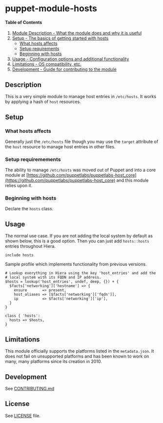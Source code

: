 # puppet-module-hosts

#### Table of Contents

1. [Module Description - What the module does and why it is useful](#module-description)
1. [Setup - The basics of getting started with hosts](#setup)
   * [What hosts affects](#what-hosts-affects)
   * [Setup requirements](#setup-requirements)
   * [Beginning with hosts](#beginning-with-hosts)
1. [Usage - Configuration options and additional functionality](#usage)
1. [Limitations - OS compatibility, etc.](#limitations)
1. [Development - Guide for contributing to the module](#development)

## Description

This is a very simple module to manage host entries in `/etc/hosts`. It
works by applying a hash of `host` resources.


## Setup

### What hosts affects

Generally just the `/etc/hosts` file though you may use the `target`
attribute of the `host` resource to manage host entries in other files.

### Setup requiremements

The ability to manage `/etc/hosts` was moved out of Puppet and into a
core module at
[https://github.com/puppetlabs/puppetlabs-host_core](https://github.com/puppetlabs/puppetlabs-host_core)
and this module relies upon it.

### Beginning with hosts

Declare the `hosts` class.

## Usage

The normal use case. If you are not adding the local system by default
as shown below, this is a good option. Then you can just add
`hosts::hosts` entries throughout Hiera.

```puppet
include hosts
```

Sample profile which implements functionality from previous versions.

```puppet
# Lookup everything in Hiera using the key 'host_entries' and add the
# local system with its FQDN and IP address.
$hosts = lookup('host_entries', undef, deep, {}) + {
  $facts['networking']['hostname'] => {
    ensure       => present,
    host_aliases => [$facts['networking']['fqdn']],
    ip           => $facts['networking']['ip'],
  }
}

class { 'hosts':
  hosts => $hosts,
}
```

## Limitations

This module officially supports the platforms listed in the
`metadata.json`. It does not fail on unsupported platforms and has been
known to work on many, many platforms since its creation in 2010.

## Development

See [CONTRIBUTING.md](CONTRIBUTING.md)

## License

See [LICENSE](LICENSE) file.
